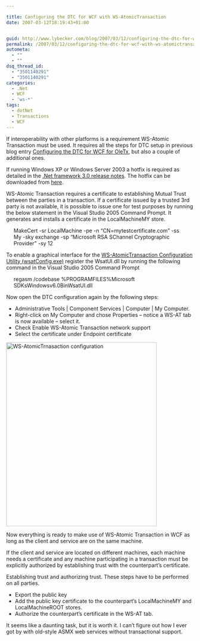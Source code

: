 ```yaml
---

title: Configuring the DTC for WCF with WS-AtomicTransaction
date: 2007-03-12T18:19:43+01:00


guid: http://www.lybecker.com/blog/2007/03/12/configuring-the-dtc-for-wcf-with-ws-atomictransaction/
permalink: /2007/03/12/configuring-the-dtc-for-wcf-with-ws-atomictransaction/
autometa:
  - ""
  - ""
dsq_thread_id:
  - "3501140291"
  - "3501140291"
categories:
  - .Net
  - WCF
  - 'ws-*'
tags:
  - dotNet
  - Transactions
  - WCF
---
```

If interoperability with other platforms is a requirement WS-Atomic Transaction must be used. It requires all the steps for DTC setup in previous blog entry [Configuring the DTC for WCF for OleTx](/blog/2007/03/12/configuring-the-dtc-for-wcf-with-oletx/), but also a couple of additional ones.

If running Windows XP or Windows Server 2003 a hotfix is required as detailed in the [.Net framework 3.0 release notes](http://msdn2.microsoft.com/en-us/windowsvista/bb188202.aspx). The hotfix can be downloaded from [here](http://go.microsoft.com/fwlink/?linkid=46976).

WS-Atomic Transaction requires a certificate to establishing Mutual Trust between the parties in a transaction. If a certificate issued by a trusted 3rd party is not available, it is possible to issue one for test purposes by running the below statement in the Visual Studio 2005 Command Prompt. It generates and installs a certificate in the LocalMachineMY store.

<p style="margin: 0pt 20px">
  MakeCert -sr LocalMachine -pe -n &#8220;CN=mytestcertificate.com&#8221; -ss My -sky exchange -sp &#8220;Microsoft RSA SChannel Cryptographic Provider&#8221; -sy 12
</p>

To enable a graphical interface for the [WS-AtomicTransaction Configuration Utility (wsatConfig.exe)](http://msdn2.microsoft.com/en-us/library/aa347734.aspx) register the WsatUI.dll by running the following command in the Visual Studio 2005 Command Prompt

<p style="margin: 0pt 20px">
  regasm /codebase %PROGRAMFILES%Microsoft SDKsWindowsv6.0BinWsatUI.dll
</p>

Now open the DTC configuration again by the following steps:

  * Administrative Tools | Component Services | Computer | My Computer.
  * Right-click on My Computer and chose Properties – notice a WS-AT tab is now available
    – select it.
  * Check Enable WS-Atomic Transaction network support
  * Select the certificate under Endpoint certificate

<img loading="lazy" class="alignnone size-full wp-image-244" title="WS-AtomicTrnasaction configuration" src="http://www.lybecker.com/blog/wp-content/uploads/ws-atconfiguration.jpg" alt="WS-AtomicTrnasaction configuration" width="404" height="493" />

Now everything is ready to make use of WS-Atomic Transaction in WCF as long as the client and service are on the same machine.

If the client and service are located on different machines, each machine needs a certificate and any machine participating in a transaction must be explicitly authorized by establishing trust with the counterpart’s certificate.

Establishing trust and authorizing trust. These steps have to be performed on all parties.

  * Export the public key
  * Add the public key certificate to the counterpart’s LocalMachineMY and LocalMachineROOT
    stores.
  * Authorize the counterpart’s certificate in the WS-AT tab.

It seems like a daunting task, but it is worth it. I can’t figure out how I ever got by with old-style ASMX web services without transactional support.

